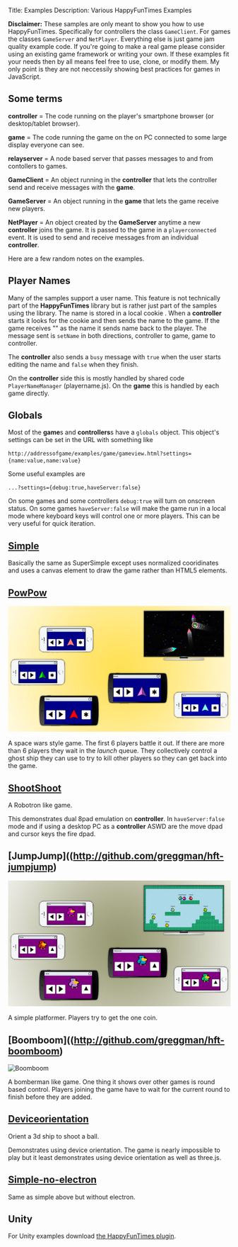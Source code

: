 Title: Examples
Description: Various HappyFunTimes Examples

**Disclaimer:** These samples are only meant to show you how to use HappyFunTimes. Specifically
for controllers the class `GameClient`. For games the classes `GameServer` and `NetPlayer`.
Everything else is just game jam quality example code. If you're going to make a real game
please consider using an existing game framework or writing your own. If these examples fit
your needs then by all means feel free to use, clone, or modify them. My only point is they
are not neccessily showing best practices for games in JavaScript.

Some terms
----------

**controller** = The code running on the player's smartphone browser (or desktop/tablet browser).

**game** = The code running the game on the on PC connected to some large display everyone can see.

**relayserver** = A node based server that passes messages to and from contollers to games.

**GameClient** = An object running in the **controller** that lets the controller send and
receive messages with the **game**.

**GameServer** = An object running in the **game** that lets the game receive new players.

**NetPlayer** = An object created by the **GameServer** anytime a new **controller** joins the game.
It is passed to the game in a `playerconnected` event. It is used to send and receive messages from
an individual **controller**.

Here are a few random notes on the examples.

Player Names
------------

Many of the samples support a user name. This feature is not technically part of the
**HappyFunTimes** library but is rather just part of the samples using the library.
The name is stored in a local cookie .
When a **controller** starts it looks for the cookie and then sends the name to the game.
If the game receives "" as the name it sends name back to the player. The message
sent is `setName` in both directions, controller to game, game to controller.

The **controller** also sends a `busy` message with `true` when the user starts editing the name
and `false` when they finish.

On the **controller** side this is mostly handled by shared code `PlayerNameManager` (playername.js).
On the **game** this is handled by each game directly.

Globals
-------

Most of the **game**s and **controllers**s have a `globals` object. This object's settings can be set
in the URL with something like

    http://addressofgame/examples/game/gameview.html?settings={name:value,name:value}

Some useful examples are

    ...?settings={debug:true,haveServer:false}

On some games and some controllers `debug:true` will turn on onscreen status. On some games
`haveServer:false` will make the game run in a local mode where keyboard keys will control one or
more players.
This can be very useful for quick iteration.


[Simple](http://github.com/greggman/hft-simple)
------

Basically the same as SuperSimple except uses normalized cooridinates and uses a canvas element to draw
the game rather than HTML5 elements.

[PowPow](http://github.com/greggman/hft-powpow)
------

![PowPow](../images/scene-01-powpow.jpg)

A space wars style game. The first 6 players battle it out. If there are more than 6 players they wait
in the *launch* queue. They collectively control a ghost ship they can use to try to kill other players
so they can get back into the game.

[ShootShoot](http://github.com/greggman/hft-shootshoot)
----------

A Robotron like game.

This demonstrates dual 8pad emulation on **controller**. In `haveServer:false` mode and if using
a desktop PC as a **controller** ASWD are the move dpad and cursor keys the fire dpad.

[JumpJump]((http://github.com/greggman/hft-jumpjump)
--------

![JumpJump](../images/scene-00-jumpjump.jpg)

A simple platformer. Players try to get the one coin.

[Boomboom]((http://github.com/greggman/hft-boomboom)
--------

![Boomboom](../image/scene-04-boomboom.jpg)

A bomberman like game. One thing it shows over other games is round based control. Players
joining the game have to wait for the current round to finish before they are added.

[Deviceorientation](http://github.com/greggman/hft-deviceorientation)
-----------------

Orient a 3d ship to shoot a ball.

Demonstrates using device orientation. The game is nearly impossible to play but it least
demonstrates using device orientation as well as three.js.

[Simple-no-electron](http://github.com/greggman/hft-simple-no-electron)
------

Same as simple above but without electron.

## Unity

For Unity examples download [the HappyFunTimes plugin](https://www.assetstore.unity3d.com/en/#!/content/19668).


